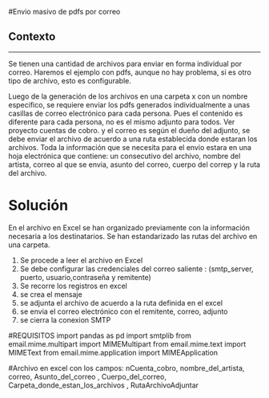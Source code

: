 #Envio masivo de pdfs por correo

## Contexto
____________
Se tienen una cantidad de archivos para enviar en forma individual por correo.
Haremos el ejemplo con pdfs, aunque no hay problema, si es otro tipo de archivo, esto es configurable.

Luego de la generación de los archivos en una carpeta x con un nombre especifico,
se requiere enviar los pdfs generados individualmente a unas casillas de correo electrónico
 para cada persona. Pues el contenido es diferente para cada persona, no es el mismo adjunto para todos. 
 Ver proyecto cuentas de cobro.
y el correo es según el dueño del adjunto, se debe enviar el archivo de acuerdo 
a una ruta establecida donde estaran los archivos.
Toda la información que se necesita para el envio estara en una hoja electrónica que contiene:
un consecutivo del archivo, nombre del artista, correo al que se envia, asunto del correo, cuerpo del correp y la ruta del archivo.

# Solución
En el archivo en Excel se han organizado previamente con la información necesaria a los destinatarios.
Se han estandarizado las rutas del archivo en una carpeta.

1. Se procede a leer el archivo en Excel
2. Se debe configurar las credenciales del correo saliente :
(smtp_server, puerto, usuario,contraseña y remitente)
3. Se recorre los registros en excel 
4. se crea el mensaje
5. se adjunta el archivo de acuerdo a la ruta definida en el excel
6. se envia el correo electrónico con el remitente, correo, adjunto
7. se cierra la conexion SMTP

#REQUISITOS
import pandas as pd
import smtplib
from email.mime.multipart import MIMEMultipart
from email.mime.text import MIMEText
from email.mime.application import MIMEApplication

#Archivo en excel con los campos:
nCuenta_cobro,	nombre_del_artista,	correo, Asunto_del_correo ,	 Cuerpo_del_correo,
 Carpeta_donde_estan_los_archivos ,	 RutaArchivoAdjuntar
